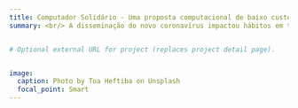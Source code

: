 ```yaml
---
title: Computador Solidário - Uma proposta computacional de baixo custo
summary: <br/> A disseminação do novo coronavírus impactou hábitos em todo o mundo, inclusive a forma como as pessoas usam tecnologia. Dispositivos eletrônicos conectados à internet estão desempenhando um papel ainda mais crucial ao manter a sociedade funcional neste período incomum, marcado por quarentena e distanciamento social. A forma como atualmente interagimos, trabalhamos, estudamos e nos entretemos mudou repentinamente. A nova realidade fomentou a prática, até então menos habitual, do home office e homeschooling. A maior parte das empresas viabilizou atividades remotas desde o início da pandemia de covid-19. No mesmo período, muitos alunos matriculados na educação básica e superior no Brasil estão tendo aulas a distância. Como efeito, este cenário voltou a colocar no centro do portfólio de tecnologia uma ferramenta indispensável para a experiência dos consumidores no ambiente on-line. As medidas de isolamento social fizeram as pessoas centralizarem atividades em casa e precisarem ainda mais desses dispositivos. O movimento aponta uma mudança no comportamento de consumo ao revelar o uso individualizado do equipamento. Significa que, em vez de haver um PC por residência, observamos o fenômeno de um PC por pessoa. O grande problema deste cenário, é o custo de aquisição destes PCs, inviabilizando, em muitos lares, uma educação igualitária e de qualidade.


# Optional external URL for project (replaces project detail page).


image:
  caption: Photo by Toa Heftiba on Unsplash
  focal_point: Smart
---
```

